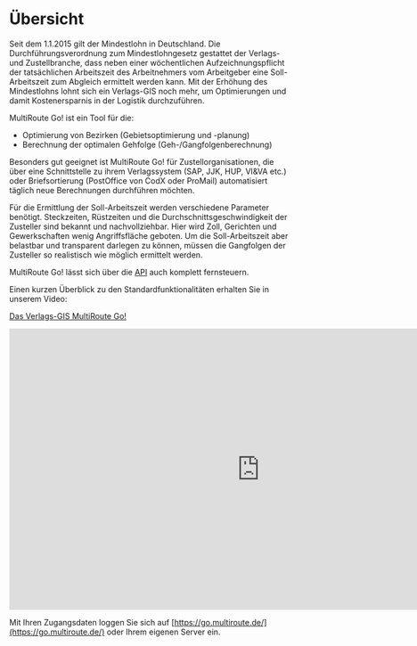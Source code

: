 # Übersicht

Seit dem 1.1.2015 gilt der Mindestlohn in Deutschland. Die Durchführungsverordnung zum Mindestlohngesetz gestattet der Verlags- und Zustellbranche, dass neben einer wöchentlichen Aufzeichnungspflicht der tatsächlichen Arbeitszeit des Arbeitnehmers vom Arbeitgeber eine Soll-Arbeitszeit zum Abgleich ermittelt werden kann. 
Mit der Erhöhung des Mindestlohns lohnt sich ein Verlags-GIS noch mehr, um Optimierungen und damit Kostenersparnis in der Logistik durchzuführen. 

MultiRoute Go! ist ein Tool für die:

* Optimierung von Bezirken (Gebietsoptimierung und -planung)
* Berechnung der optimalen Gehfolge (Geh-/Gangfolgenberechnung)

Besonders gut geeignet ist MultiRoute Go! für Zustellorganisationen, die über eine Schnittstelle zu ihrem Verlagssystem (SAP, JJK, HUP, VI&VA etc.) oder Briefsortierung (PostOffice von CodX oder ProMail) automatisiert täglich neue Berechnungen durchführen möchten.

Für die Ermittlung der Soll-Arbeitszeit werden verschiedene Parameter benötigt. Steckzeiten, Rüstzeiten und die Durchschnittsgeschwindigkeit der Zusteller sind bekannt und nachvollziehbar. Hier wird Zoll, Gerichten und Gewerkschaften wenig Angriffsfläche geboten. Um die Soll-Arbeitszeit aber belastbar und transparent darlegen zu können, müssen die Gangfolgen der Zusteller so realistisch wie möglich ermittelt werden. 

MultiRoute Go! lässt sich über die [API](../api-intro/) auch komplett fernsteuern.

Einen kurzen Überblick zu den Standardfunktionalitäten erhalten Sie in unserem Video:

 [Das Verlags-GIS MultiRoute Go!](https://youtu.be/oRk-P5Ty7VI)

<iframe width="898" height="505" src="https://www.youtube.com/embed/oRk-P5Ty7VI" title="YouTube video player" frameborder="0" allow="accelerometer; autoplay; clipboard-write; encrypted-media; gyroscope; picture-in-picture" allowfullscreen></iframe>

Mit Ihren Zugangsdaten loggen Sie sich auf [https://go.multiroute.de/](https://go.multiroute.de/) oder Ihrem eigenen Server ein. 
